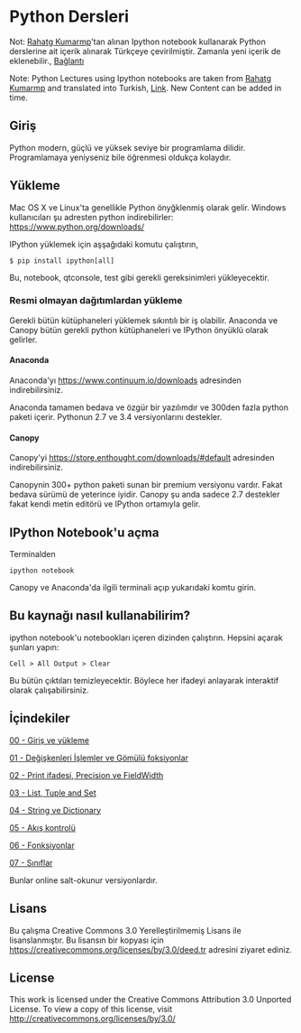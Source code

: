 
# Python Dersleri

Not: [Rahatg Kumarmp](https://github.com/rajathkumarmp)'tan alınan Ipython notebook kullanarak Python derslerine ait içerik alınarak Türkçeye çevirilmiştir. Zamanla yeni içerik de eklenebilir., [Bağlantı](https://github.com/rajathkumarmp/Python-Lectures)

Note: Python Lectures using Ipython notebooks are taken from [Rahatg Kumarmp](https://github.com/rajathkumarmp) and translated into Turkish, [Link](https://github.com/rajathkumarmp/Python-Lectures). New Content can be added in time.


## Giriş

Python modern, güçlü ve yüksek seviye bir programlama dilidir. Programlamaya yeniyseniz bile öğrenmesi oldukça kolaydır.

## Yükleme

Mac OS X ve Linux'ta genellikle Python önyğklenmiş olarak gelir. Windows kullanıcıları şu adresten python indirebilirler: https://www.python.org/downloads/ 

IPython yüklemek için aşşağıdaki komutu çalıştırın,

    $ pip install ipython[all]

Bu, notebook, qtconsole, test gibi gerekli gereksinimleri yükleyecektir.    

### Resmi olmayan dağıtımlardan yükleme

Gerekli bütün kütüphaneleri yüklemek sıkıntılı bir iş olabilir. Anaconda ve Canopy bütün gerekli python kütüphaneleri ve IPython önyüklü olarak gelirler.

#### Anaconda

Anaconda'yı https://www.continuum.io/downloads adresinden indirebilirsiniz.

Anaconda tamamen bedava ve özgür bir yazılımdır ve 300den fazla python paketi içerir. Pythonun 2.7 ve 3.4 versiyonlarını destekler.

#### Canopy

Canopy'yi https://store.enthought.com/downloads/#default adresinden indirebilirsiniz.

Canopynin 300+ python paketi sunan bir premium versiyonu vardır. Fakat bedava sürümü de yeterince iyidir. Canopy şu anda sadece 2.7 destekler fakat kendi metin editörü ve IPython ortamıyla gelir.

## IPython Notebook'u açma

Terminalden

    ipython notebook

Canopy ve Anaconda'da ilgili terminali açıp yukarıdaki komtu girin.

## Bu kaynağı nasıl kullanabilirim?

ipython notebook'u notebookları içeren dizinden çalıştırın. Hepsini açarak şunları yapın:

    Cell > All Output > Clear

Bu bütün çıktıları temizleyecektir. Böylece her ifadeyi anlayarak interaktif olarak çalışabilirsiniz.

## İçindekiler


[00 - Giriş ve yükleme](http://nbviewer.ipython.org/github/sinanonur/Python-Lectures/blob/master/00.ipynb)


[01 - Değişkenleri İşlemler ve Gömülü foksiyonlar ](http://nbviewer.ipython.org/github/sinanonur/Python-Lectures/blob/master/01.ipynb)


[02 - Print ifadesi, Precision ve FieldWidth](http://nbviewer.ipython.org/github/sinanonur/Python-Lectures/blob/master/02.ipynb)


[03 - List, Tuple and Set](http://nbviewer.ipython.org/github/sinanonur/Python-Lectures/blob/master/03.ipynb)


[04 - String ve Dictionary](http://nbviewer.ipython.org/github/sinanonur/Python-Lectures/blob/master/04.ipynb)


[05 - Akış kontrolü](http://nbviewer.ipython.org/github/sinanonur/Python-Lectures/blob/master/05.ipynb)


[06 - Fonksiyonlar](http://nbviewer.ipython.org/github/sinanonur/Python-Lectures/blob/master/06.ipynb)


[07 - Sınıflar](http://nbviewer.ipython.org/github/sinanonur/Python-Lectures/blob/master/07.ipynb)


Bunlar online salt-okunur versiyonlardır.


## Lisans

Bu çalışma Creative Commons 3.0 Yerelleştirilmemiş Lisans ile lisanslanmıştır. Bu lisansın bir kopyası için https://creativecommons.org/licenses/by/3.0/deed.tr adresini ziyaret ediniz.

## License

This work is licensed under the Creative Commons Attribution 3.0 Unported License. To view a copy of this license, visit http://creativecommons.org/licenses/by/3.0/
